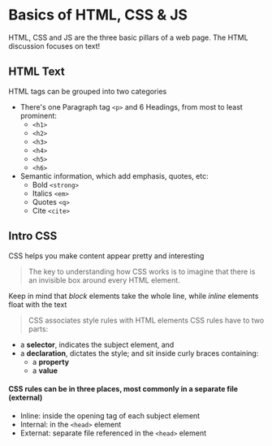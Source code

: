 # Basics of HTML, CSS & JS
HTML, CSS and JS are the three basic pillars of a web page.  The HTML discussion focuses on text!

## HTML Text
HTML tags can be grouped into two categories

- There's one Paragraph tag `<p>` and 6 Headings, from most to least prominent:
  - `<h1>`
  - `<h2>`
  - `<h3>`
  - `<h4>`
  - `<h5>`
  - `<h6>`
- Semantic information, which add emphasis, quotes, etc:
  - Bold `<strong>`
  - Italics `<em>`
  - Quotes `<q>`
  - Cite `<cite>`


## Intro CSS
CSS helps you make content appear pretty and interesting

> The key to understanding how CSS works is to imagine that there is an invisible box around every HTML element.

Keep in mind that *block* elements take the whole line, while *inline* elements float with the text

> CSS associates style rules with HTML elements
CSS rules have to two parts:
- a **selector**, indicates the subject element, and
- a **declaration**, dictates the style; and sit inside curly braces containing:
    - a **property**
    - a **value**

#### CSS rules can be in three places, most commonly in a separate file (external)

- Inline: inside the opening tag of each subject element
- Internal: in the `<head>` element
- Externat: separate file referenced in the `<head>` element

